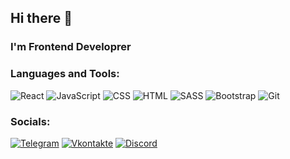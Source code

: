 ## Hi there 👋

### I'm Frontend Developrer

### Languages and Tools:

![React](https://img.shields.io/badge/-React-black?style=for-the-badge&logo=React)
![JavaScript](https://img.shields.io/badge/-JavaScript-black?style=for-the-badge&logo=javascript)
![CSS](https://img.shields.io/badge/-CSS-black?style=for-the-badge&logo=CSS3&logoColor=blue)
![HTML](https://img.shields.io/badge/-HTML-black?style=for-the-badge&logo=html5)
![SASS](https://img.shields.io/badge/-SASS-black?style=for-the-badge&logo=Sass)
![Bootstrap](https://img.shields.io/badge/-Bootstrap-black?style=for-the-badge&logo=Bootstrap)
![Git](https://img.shields.io/badge/-Git-black?style=for-the-badge&logo=Git)

### Socials:

[![Telegram](https://img.shields.io/badge/-Telegram-090909?style=for-the-badge&logo=telegram&logoColor=27A0D9)](https://t.me/amadaro)
[![Vkontakte](https://img.shields.io/badge/-Vkontakte-090909?style=for-the-badge&logo=Vk&logoColor=4F7DB3)](https://vk.com/amadaro)
[![Discord](https://img.shields.io/badge/-Discord-090909?style=for-the-badge&logo=Discord)](https://discordapp.com/users/186569203707412480/)
